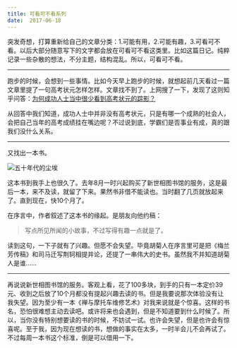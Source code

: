 ```yaml
---
title: 可看可不看系列
date:  2017-06-18
---
```

突发奇想，打算重新给自己的文章分类：1.可能有用，2.可能有趣，3.可看可不看。以后大部分随意写下的文字都会放在可看可不看这类里。比如这篇日记。纯粹记录一些杂散的想法，不分主题，结构混乱。所以，可看可不看。

---

跑步的时候，会想到一些事情。比如今天早上跑步的时候，就想起前几天看过一篇文章里提了一句高考状元怎样怎样。文章找不到了。上网搜了一下，发现了这则知乎问答：[为何成功人士当中很少看到高考状元的踪影？](https://www.zhihu.com/question/20281580)

从回答中我们知道，成功人士中并非没有高考状元，只是有哪一个成熟的社会人，会把自己当年的高考成绩挂在嘴边呢？不过说到底，学霸们是否事业有成，真的跟我们没什么关系。

---

又找出一本书。

![五十年代的尘埃](http://upload-images.jianshu.io/upload_images/129264-2f38c495c6209748.jpg?imageMogr2/auto-orient/strip%7CimageView2/2/w/1240)

这本书到我手上也很久了。去年8月一时兴起购买了新世相图书馆的服务，这是最后一本，来不及读，就留了下来。果然书非借不能读也。当时翻了几页就放起来了。直到现在，快10个月了。 

在序言中，作者叙述了这本书的缘起。是朋友向他约稿：

>写点所见所闻的小故事，不过写得有趣一点就是了。

读到这句，一下子就有了兴趣。但愿不会失望。毕竟胡菊人在序言里可是把《梅兰芳传稿》和司马迁写荆轲相提并论，还提了一串伟大的史书。虽然我不并知道胡菊人是谁……

---

再说说新世相图书馆的服务。客观上看，花了100多块，到手的只有一本定价39元、收到之后放了10个月都没有提起兴趣去读的书。但是我要说那次体验没有让我失望。因为至少有一本《禅与摩托车维修艺术》对我来说就是个惊喜。这样的书名，恐怕很难想主动去读吧。或许将来也会遇到，但是不知道要到什么时候了。所以，当你没有特别想要读的书的时候，不妨试一试。也许会失望，但是也许会有惊喜呢。至于我，因为现在想读的书，想做的事实在太多，一时半会儿不会再试了。不过每周一本书这个标准，倒是可以借用一下。
